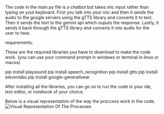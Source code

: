 The code in the main.py file is a chatbot but takes mic input rather than typing on yout keyboard.
First you talk into your mic and then it sends the audio to the google servers using the gTTS library and converts it to text.
Then it sends the text to the gemini api which ouputs the response.
Lastly, it sends it back through the gTTS library and converts it into audio for the user to hear. 

requirements:

These are the required libraries you have to download to make the code work. (you can use your command prompt in windows or terminal in linux or macos)

pip install playsound
pip install speech_recognition
pip install gtts
pip install elevenlabs
pip install google-generativeai

After installing all the libraries, you can go on to run the code in your ide, text editor, or notebook of your choice. 

Below is a visual representation of the way the proccess work in the code. 
![Visual Representation Of The Processes](https://github.com/user-attachments/assets/13d7d19d-8321-4ed1-bc25-d5b0264281b0)
